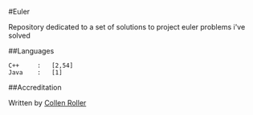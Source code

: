#Euler

Repository dedicated to a set of solutions to project euler problems i've solved

##Languages

	C++		:	[2,54]
	Java	:	[1]

##Accreditation

Written by [Collen Roller][1]

[1]: https://github.com/collen-roller
